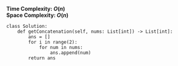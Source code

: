 **Time Complexity: $O(n)$**\
**Space Complexity: $O(n)$**
```python=
class Solution:
    def getConcatenation(self, nums: List[int]) -> List[int]:
        ans = []
        for i in range(2):
            for num in nums:
                ans.append(num)
        return ans
```
